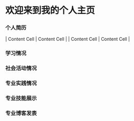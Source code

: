 # 欢迎来到我的个人主页


### 个人简历




| Content Cell  | Content Cell  |
| Content Cell  | Content Cell  |


### 学习情况 
### 社会活动情况
### 专业实践情况
### 专业技能展示
### 专业博客发表



